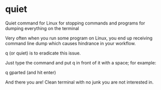 # quiet
Quiet command for Linux for stopping commands and programs for dumping everything on the terminal

Very often when you run some program on Linux, you end up receiving command line dump which causes hindrance in your workflow.

q (or quiet) is to eradicate this issue.

Just type the command and put q in front of it with a space; for example:

q gparted
(and hit enter)

And there you are! Clean terminal with no junk you are not interested in.
